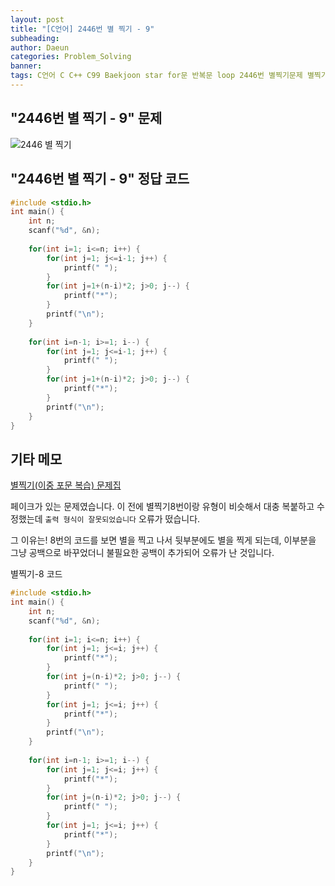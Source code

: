 ```yaml
---
layout: post
title: "[C언어] 2446번 별 찍기 - 9"
subheading: 
author: Daeun
categories: Problem_Solving
banner:
tags: C언어 C C++ C99 Baekjoon star for문 반복문 loop 2446번 별찍기문제 별찍기문제집
---
```


## "2446번 별 찍기 - 9" 문제
![2446 별 찍기](https://user-images.githubusercontent.com/79370538/219671494-0f245c09-0174-4e58-b407-ca6ce1e6b683.png)

## "2446번 별 찍기 - 9" 정답 코드
```c
#include <stdio.h>
int main() {
	int n;
	scanf("%d", &n);
	
	for(int i=1; i<=n; i++) {
		for(int j=1; j<=i-1; j++) {
			printf(" ");
		}
		for(int j=1+(n-i)*2; j>0; j--) {
			printf("*");
		}
		printf("\n");
	}
	
	for(int i=n-1; i>=1; i--) {
		for(int j=1; j<=i-1; j++) {
			printf(" ");
		}
		for(int j=1+(n-i)*2; j>0; j--) {
			printf("*");
		}
		printf("\n");
	}
}
```

## 기타 메모
[별찍기(이중 포문 복습) 문제집](https://www.acmicpc.net/workbook/view/11093)

페이크가 있는 문제였습니다. 이 전에 별찍기8번이랑 유형이 비슷해서 대충 복붙하고 수정했는데 `출력 형식이 잘못되었습니다` 오류가 떴습니다.

그 이유는! 8번의 코드를 보면 별을 찍고 나서 뒷부분에도 별을 찍게 되는데, 이부분을 그냥 공백으로 바꾸었더니 불필요한 공백이 추가되어 오류가 난 것입니다.

별찍기-8 코드
```c
#include <stdio.h>
int main() {
	int n;
	scanf("%d", &n);
	
	for(int i=1; i<=n; i++) {
		for(int j=1; j<=i; j++) {
			printf("*");
		}
		for(int j=(n-i)*2; j>0; j--) {
			printf(" ");
		}
		for(int j=1; j<=i; j++) {
			printf("*");
		}
		printf("\n");
	}
	
	for(int i=n-1; i>=1; i--) {
		for(int j=1; j<=i; j++) {
			printf("*");
		}
		for(int j=(n-i)*2; j>0; j--) {
			printf(" ");
		}
		for(int j=1; j<=i; j++) {
			printf("*");
		}
		printf("\n");
	}
}
```